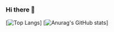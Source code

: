 ### Hi there 👋

[![Top Langs](https://github-readme-stats.vercel.app/api/top-langs/?username=desmondhiew00)]
[![Anurag's GitHub stats](https://github-readme-stats.vercel.app/api?username=desmondhiew00)]

<!--
**desmondhiew00/desmondhiew00** is a ✨ _special_ ✨ repository because its `README.md` (this file) appears on your GitHub profile.

Here are some ideas to get you started:

- 🔭 I’m currently working on ...
- 🌱 I’m currently learning ...
- 👯 I’m looking to collaborate on ...
- 🤔 I’m looking for help with ...
- 💬 Ask me about ...
- 📫 How to reach me: ...
- 😄 Pronouns: ...
- ⚡ Fun fact: ...
-->
